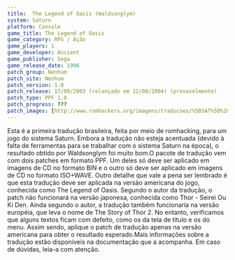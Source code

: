 ```yaml
---
title:  The Legend of Oasis (Waldsonglym)
system: Saturn
platform: Console
game_title: The Legend of Oasis
game_category: RPG / Ação
game_players: 1
game_developer: Ancient
game_publisher: Sega
game_release_date: 1996
patch_group: Nenhum
patch_site: Nenhum
patch_version: 1.0
patch_release: 17/09/2003 (relançado em 12/08/2004) (provavelmente)
patch_type: PPF 1.0
patch_progress: ???
patch_images: [http://www.romhackers.org/imagens/traducoes/%5BSAT%5D%20The%20Legend%20of%20Oasis%20-%20Waldsonglym%20-%201.png,http://www.romhackers.org/imagens/traducoes/%5BSAT%5D%20The%20Legend%20of%20Oasis%20-%20Waldsonglym%20-%202.png,http://www.romhackers.org/imagens/traducoes/%5BSAT%5D%20The%20Legend%20of%20Oasis%20-%20Waldsonglym%20-%203.png]
---
```

Esta é a primeira tradução brasileira, feita por meio de romhacking, para um jogo do sistema Saturn. Embora a tradução não esteja acentuada (devido à falta de ferramentas para se trabalhar com o sistema Saturn na época), o resultado obtido por Waldsonglym foi muito bom.O pacote de tradução vem com dois patches em formato PPF. Um deles só deve ser aplicado em imagens de CD no formato BIN e o outro só deve ser aplicado em imagens de CD no formato ISO+WAVE. Outro detalhe que vale a pena ser lembrado é que esta tradução deve ser aplicada na versão americana do jogo, conhecida como The Legend of Oasis. Segundo o autor da tradução, o patch não funcionará na versão japonesa, conhecida como Thor - Seirei Ou Ki Den. Ainda segundo o autor, a tradução também funcionaria na versão européia, que leva o nome de The Story of Thor 2. No entanto, verificamos que alguns textos ficam com defeito, como os da tela de título e os do menu. Assim sendo, aplique o patch de tradução apenas na versão americana para obter o resultado esperado.Mais informações sobre a tradução estão disponíveis na documentação que a acompanha. Em caso de dúvidas, leia-a com atenção.